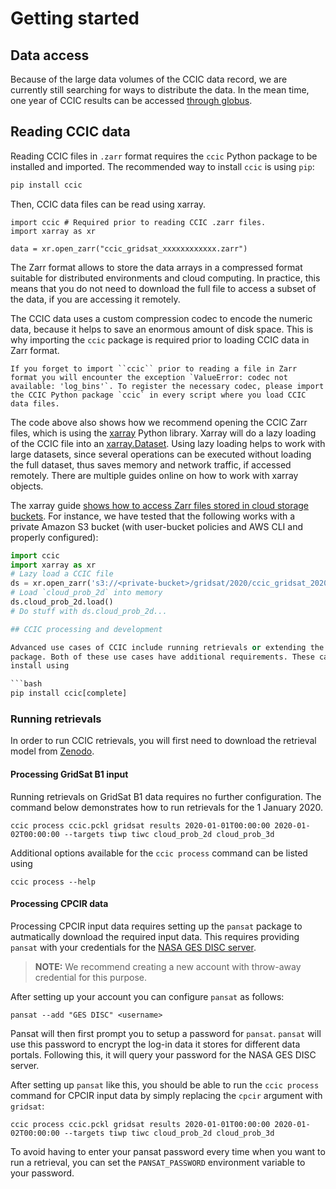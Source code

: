 # Getting started

## Data access

  Because of the large data volumes of the CCIC data record, we are currently
  still searching for ways to distribute the data. In the mean time, one year of
  CCIC results can be accessed [through
  globus](https://app.globus.org/file-manager?origin_id=3e5cb4b1-25d1-4d3a-882b-8e06b631a92f&origin_path=%2F).


## Reading CCIC data


Reading CCIC files in ``.zarr`` format requires the ``ccic`` Python package to be installed and imported. The recommended way to install ``ccic`` is using ``pip``:

```bash
pip install ccic
```

Then, CCIC data files can be read using xarray. 

```
import ccic # Required prior to reading CCIC .zarr files.
import xarray as xr

data = xr.open_zarr("ccic_gridsat_xxxxxxxxxxxx.zarr")
```


The Zarr format allows to store the data arrays in a compressed format suitable for distributed environments and cloud computing. In practice, this means that you do not need to download the full file to access a subset of the data, if you are accessing it remotely.

The CCIC data uses a custom compression codec to encode the numeric data, because it helps to save an enormous amount of disk space. This is why importing the ``ccic`` package is required prior to loading CCIC data in Zarr format.

```{note}
If you forget to import ``ccic`` prior to reading a file in Zarr format you will encounter the exception `ValueError: codec not available: 'log_bins'`. To register the necessary codec, please import the CCIC Python package `ccic` in every script where you load CCIC data files.
```

The code above also shows how we recommend opening the CCIC Zarr files, which is
using the [xarray](https://docs.xarray.dev) Python library. Xarray will do a
lazy loading of the CCIC file into an
[xarray.Dataset](https://docs.xarray.dev/en/stable/generated/xarray.Dataset.html).
Using lazy loading helps to work with large datasets, since several operations
can be executed without loading the full dataset, thus saves memory and network
traffic, if accessed remotely. There are multiple guides online on how to work
with xarray objects.

The xarray guide [shows how to access Zarr files stored in cloud storage buckets](https://docs.xarray.dev/en/stable/user-guide/io.html#cloud-storage-buckets). For instance, we have tested that the following works with a private Amazon S3 bucket (with user-bucket policies and AWS CLI and properly configured):

```python
import ccic
import xarray as xr
# Lazy load a CCIC file
ds = xr.open_zarr('s3://<private-bucket>/gridsat/2020/ccic_gridsat_202001010000.zarr')
# Load `cloud_prob_2d` into memory
ds.cloud_prob_2d.load()
# Do stuff with ds.cloud_prob_2d...

## CCIC processing and development

Advanced use cases of CCIC include running retrievals or extending the ``ccic``
package. Both of these use cases have additional requirements. These can be
install using

```bash
pip install ccic[complete]
```

### Running retrievals

In order to run CCIC retrievals, you will first need to download the retrieval
 model from
 [Zenodo](https://zenodo.org/record/8277983/files/ccic.pckl?download=1).
 
#### Processing GridSat B1 input

Running retrievals on GridSat B1 data requires no further configuration. The command below demonstrates how to run retrievals  for the 1 January 2020.

``` shell
ccic process ccic.pckl gridsat results 2020-01-01T00:00:00 2020-01-02T00:00:00 --targets tiwp tiwc cloud_prob_2d cloud_prob_3d 
```

Additional options available for the ``ccic process`` command can be listed using
``` shell
ccic process --help
```

#### Processing CPCIR data

Processing CPCIR input data requires setting up the ``pansat`` package to
autmatically download the required input data. This requires providing
``pansat`` with your credentials for the [NASA GES DISC server](https://disc2.gesdisc.eosdis.nasa.gov/data/MERGED_IR/GPM_MERGIR.1/).


> **NOTE:** We recommend creating a new account with throw-away credential for this purpose.

After setting up your account you can configure ``pansat`` as follows:

``` shell
pansat --add "GES DISC" <username>
```

Pansat will then first prompt you to setup a password for ``pansat``. ``pansat`` will use this password to encrypt the log-in data it stores for different data portals. Following this, it will query your password for the NASA GES DISC server. 

After setting up ``pansat`` like this, you should be able to run the ``ccic process`` command for CPCIR input data by simply replacing the ``cpcir`` argument with ``gridsat``:

``` shell
ccic process ccic.pckl gridsat results 2020-01-01T00:00:00 2020-01-02T00:00:00 --targets tiwp tiwc cloud_prob_2d cloud_prob_3d 
```

To avoid having to enter your pansat password every time when you want to run a retrieval, you can set the ``PANSAT_PASSWORD`` environment variable to your password.
